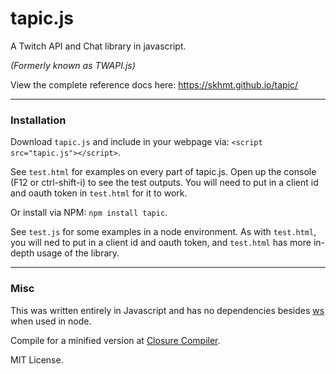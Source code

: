 # tapic.js
A Twitch API and Chat library in javascript. 

*(Formerly known as TWAPI.js)*

View the complete reference docs here: https://skhmt.github.io/tapic/

---

### Installation

Download `tapic.js` and include in your webpage via: `<script src="tapic.js"></script>`.

See `test.html` for examples on every part of tapic.js. Open up the console (F12 or ctrl-shift-i) to see the test outputs.
You will need to put in a client id and oauth token in `test.html` for it to work. 

Or install via NPM: `npm install tapic`.

See `test.js` for some examples in a node environment. As with `test.html`, you will ned to put in a client id and oauth token, and `test.html` has more in-depth usage of the library.

---

### Misc

This was written entirely in Javascript and has no dependencies besides [ws](https://www.npmjs.com/package/ws) when used in node.

Compile for a minified version at [Closure Compiler](http://closure-compiler.appspot.com/).

MIT License.
